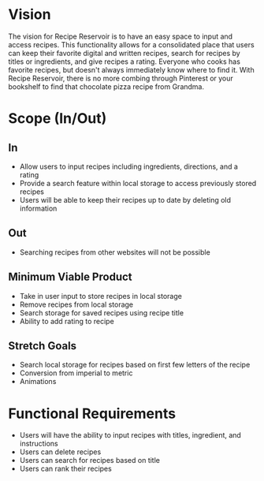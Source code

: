 # Vision

The vision for Recipe Reservoir is to have an easy space to input and access recipes. This functionality allows for a consolidated place that users can keep their favorite digital and written recipes, search for recipes by titles or ingredients, and give recipes a rating. Everyone who cooks has favorite recipes, but doesn't always immediately know where to find it. With Recipe Reservoir, there is no more combing through Pinterest or your bookshelf to find that chocolate pizza recipe from Grandma.

# Scope (In/Out)

## In

 - Allow users to input recipes including ingredients, directions, and a rating
 - Provide a search feature within local storage to access previously stored recipes
 - Users will be able to keep their recipes up to date by deleting old information

## Out

- Searching recipes from other websites will not be possible

## Minimum Viable Product
- Take in user input to store recipes in local storage
- Remove recipes from local storage
- Search storage for saved recipes using recipe title
- Ability to add rating to recipe

## Stretch Goals
- Search local storage for recipes based on first few letters of the recipe
- Conversion from imperial to metric
- Animations

# Functional Requirements

- Users will have the ability to input recipes with titles, ingredient, and instructions
- Users can delete recipes 
- Users can search for recipes based on title
- Users can rank their recipes





